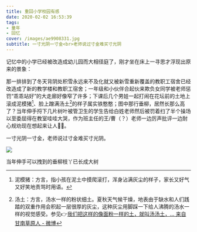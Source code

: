 ```yaml
---
title: 重回小学校园有感
date: 2020-02-02 16:53:39
tags:
- 童年
- 回忆
cover: /images/ae9908331.jpg
subtitle: 一寸光阴一寸金<br>老师说过寸金难买寸光阴
---
```

记忆中的小学已经被改造成幼儿园而大相径庭了，刚才坐在床上一寻思才浮现出原来的景象：

那一排排到了冬天背阴处积雪永远来不及化就又被新雪重新覆盖的教职工宿舍已经改造成了新的教学楼和教职工宿舍；一年级和小伙伴合起伙来欺负女同学被老师惩罚“乖乖站好”的大走廊好像窄了许多；下课后几个男娃一起打闹在花坛前的土地上滚成泥模猪[^1]、脸上蹭满汤土[^2]的样子属实铁憨憨；图中那行垂柳，居然长那么高了？当年伸手捋下几片树叶被管卫生的学生告给白姓老师然后被罚着扫了半个操场以至委屈得在教室哇哇大哭，作为班主任的王/曹（？）老师一边厉声批评一边耐心规劝现在想起来让人🤦‍♂️。

一寸光阴一寸金，老师说过寸金难买寸光阴。

![](/images/back-school.jpg)
<figcaption > 当年伸手可以拽到的垂柳枝丫已长成大树 </figcaption >

<meting-js auto="https://music.163.com/#/song?id=108347">
</meting-js>

[^1]: 泥模猪：方言，指小孩在泥土中摸爬滚打，浑身沾满灰尘的样子，家长又好气又好笑地责骂时用语。
[^2]: 汤土：方言，汤水一样的粉状细土。夏秋天气候干燥，地表由于缺水和人们践踏的双重作用会积起一层很厚的灰尘，这种灰尘用脚踩一下给人沸腾的汤水一样的视觉感受。参见👉[我们把这样的像面粉一样的土，就叫汤汤土，... 来自甘南草原人 - 微博](https://weibo.com/6227064678/IzUHP35yf)
